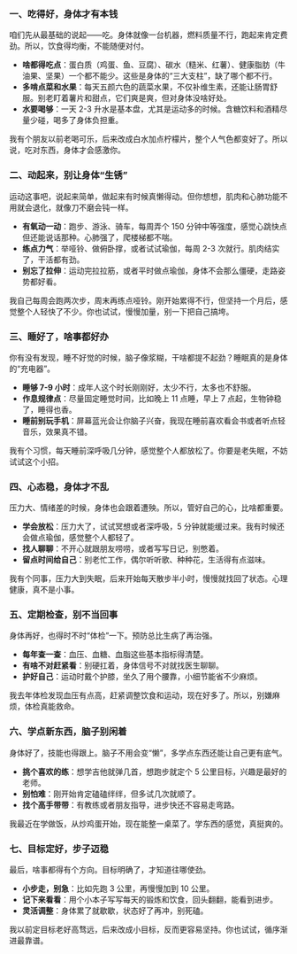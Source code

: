 ### 一、吃得好，身体才有本钱
咱们先从最基础的说起——吃。身体就像一台机器，燃料质量不行，跑起来肯定费劲。所以，饮食得均衡，不能随便对付。

- **啥都得吃点**：蛋白质（鸡蛋、鱼、豆腐）、碳水（糙米、红薯）、健康脂肪（牛油果、坚果）一个都不能少。这些是身体的“三大支柱”，缺了哪个都不行。
- **多啃点菜和水果**：每天五颜六色的蔬菜水果，不仅补维生素，还能让肠胃舒服。别老盯着薯片和甜点，它们爽是爽，但对身体没啥好处。
- **水要喝够**：一天 2-3 升水是基本盘，尤其是运动多的时候。含糖饮料和酒精尽量少碰，喝多了身体负担重。

我有个朋友以前老喝可乐，后来改成白水加点柠檬片，整个人气色都变好了。所以说，吃对东西，身体才会感激你。



### 二、动起来，别让身体“生锈”
运动这事吧，说起来简单，做起来有时候真懒得动。但你想想，肌肉和心肺功能不用就会退化，就像刀不磨会钝一样。

- **有氧动一动**：跑步、游泳、骑车，每周弄个 150 分钟中等强度，感觉心跳快点但还能说话那种。心肺强了，爬楼梯都不喘。
- **练点力气**：举哑铃、做俯卧撑，或者试试瑜伽，每周 2-3 次就行。肌肉结实了，干活都有劲。
- **别忘了拉伸**：运动完拉拉筋，或者平时做点瑜伽，身体不会那么僵硬，走路姿势都好看。

我自己每周会跑两次步，周末再练点哑铃。刚开始累得不行，但坚持一个月后，感觉整个人轻快了不少。你也试试，慢慢加量，别一下把自己搞垮。



### 三、睡好了，啥事都好办
你有没有发现，睡不好觉的时候，脑子像浆糊，干啥都提不起劲？睡眠真的是身体的“充电器”。

- **睡够 7-9 小时**：成年人这个时长刚刚好，太少不行，太多也不舒服。
- **作息规律点**：尽量固定睡觉时间，比如晚上 11 点睡，早上 7 点起，生物钟稳了，睡得也香。
- **睡前别玩手机**：屏幕蓝光会让你脑子兴奋，我现在睡前喜欢看会书或者听点轻音乐，效果真不错。

我有个习惯，每天睡前深呼吸几分钟，感觉整个人都放松了。你要是老失眠，不妨试试这个小招。



### 四、心态稳，身体才不乱
压力大、情绪差的时候，身体也会跟着遭殃。所以，管好自己的心，比啥都重要。

- **学会放松**：压力大了，试试冥想或者深呼吸，5 分钟就能缓过来。我有时候还会做点瑜伽，感觉整个人都轻了。
- **找人聊聊**：不开心就跟朋友唠唠，或者写写日记，别憋着。
- **留点时间给自己**：别老忙工作，偶尔听听歌、种种花，生活得有点滋味。

我有个同事，压力大到失眠，后来开始每天散步半小时，慢慢就找回了状态。心理健康，真不是小事。



### 五、定期检查，别不当回事
身体再好，也得时不时“体检”一下。预防总比生病了再治强。

- **每年查一查**：血压、血糖、血脂这些基本指标得清楚。
- **有啥不对赶紧看**：别硬扛着，身体信号不对就找医生聊聊。
- **护好自己**：运动时戴个护膝，坐久了用个腰靠，小细节能省不少麻烦。

我去年体检发现血压有点高，赶紧调整饮食和运动，现在好多了。所以，别嫌麻烦，体检真能救命。



### 六、学点新东西，脑子别闲着
身体好了，技能也得跟上。脑子不用会变“懒”，多学点东西还能让自己更有底气。

- **挑个喜欢的练**：想学吉他就弹几首，想跑步就定个 5 公里目标，兴趣是最好的老师。
- **别怕难**：刚开始肯定磕磕绊绊，但多试几次就顺了。
- **找个高手带带**：有教练或者朋友指导，进步快还不容易走弯路。

我最近在学做饭，从炒鸡蛋开始，现在能整一桌菜了。学东西的感觉，真挺爽的。



### 七、目标定好，步子迈稳
最后，啥事都得有个方向。目标明确了，才知道往哪使劲。

- **小步走，别急**：比如先跑 3 公里，再慢慢加到 10 公里。
- **记下来看看**：用个小本子写写每天的锻炼和饮食，回头翻翻，能看到进步。
- **灵活调整**：身体累了就歇歇，状态好了再冲，别死磕。

我以前定目标老好高骛远，后来改成小目标，反而更容易坚持。你也试试，循序渐进最靠谱。
